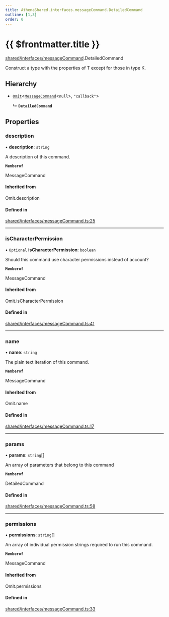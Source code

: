 ```yaml
---
title: AthenaShared.interfaces.messageCommand.DetailedCommand
outline: [1,3]
order: 0
---
```


# {{ $frontmatter.title }}


[shared/interfaces/messageCommand](../modules/shared_interfaces_messageCommand.md).DetailedCommand

Construct a type with the properties of T except for those in type K.

## Hierarchy

- [`Omit`](../modules/server_player_inventory_Internal.md#Omit)<[`MessageCommand`](shared_interfaces_messageCommand_MessageCommand.md)<``null``\>, ``"callback"``\>

  ↳ **`DetailedCommand`**

## Properties

### description

• **description**: `string`

A description of this command.

**`Memberof`**

MessageCommand

#### Inherited from

Omit.description

#### Defined in

[shared/interfaces/messageCommand.ts:25](https://github.com/Stuyk/altv-athena/blob/552012ca4/src/core/shared/interfaces/messageCommand.ts#L25)

___

### isCharacterPermission

• `Optional` **isCharacterPermission**: `boolean`

Should this command use character permissions instead of account?

**`Memberof`**

MessageCommand

#### Inherited from

Omit.isCharacterPermission

#### Defined in

[shared/interfaces/messageCommand.ts:41](https://github.com/Stuyk/altv-athena/blob/552012ca4/src/core/shared/interfaces/messageCommand.ts#L41)

___

### name

• **name**: `string`

The plain text iteration of this command.

**`Memberof`**

MessageCommand

#### Inherited from

Omit.name

#### Defined in

[shared/interfaces/messageCommand.ts:17](https://github.com/Stuyk/altv-athena/blob/552012ca4/src/core/shared/interfaces/messageCommand.ts#L17)

___

### params

• **params**: `string`[]

An array of parameters that belong to this command

**`Memberof`**

DetailedCommand

#### Defined in

[shared/interfaces/messageCommand.ts:58](https://github.com/Stuyk/altv-athena/blob/552012ca4/src/core/shared/interfaces/messageCommand.ts#L58)

___

### permissions

• **permissions**: `string`[]

An array of individual permission strings required to run this command.

**`Memberof`**

MessageCommand

#### Inherited from

Omit.permissions

#### Defined in

[shared/interfaces/messageCommand.ts:33](https://github.com/Stuyk/altv-athena/blob/552012ca4/src/core/shared/interfaces/messageCommand.ts#L33)
